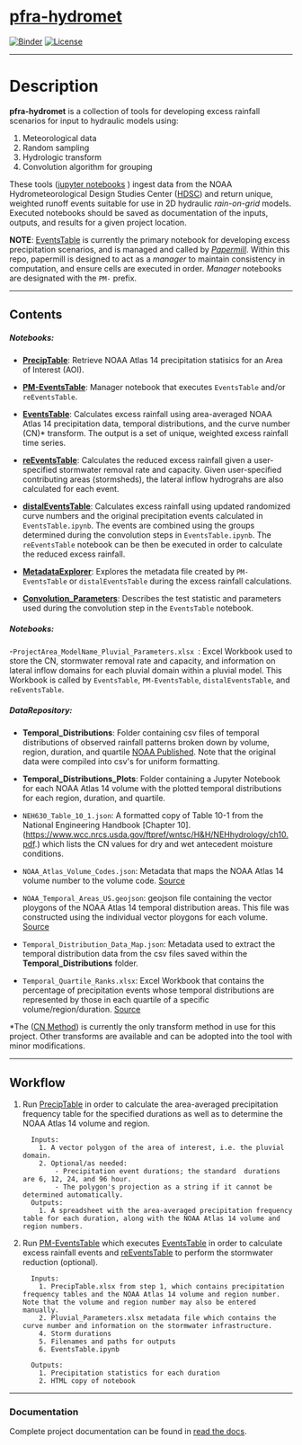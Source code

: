 # [pfra-hydromet](https://dewberry.github.io/pfra-hydromet/)

[![Binder](https://mybinder.org/badge_logo.svg)](https://mybinder.org/v2/gh/Dewberry/pfra-hydromet/master)
[![License](https://img.shields.io/badge/License-Apache%202.0-blue.svg)](https://opensource.org/licenses/Apache-2.0)

---

# Description

__pfra-hydromet__ is a collection of tools for developing excess rainfall scenarios
for input to hydraulic models using:
  1. Meteorological data
  2. Random sampling
  3. Hydrologic transform
  4. Convolution algorithm for  grouping

These tools ([jupyter notebooks](https://jupyter.org/) ) ingest data from the NOAA Hydrometeorological Design Studies Center ([HDSC](https://www.nws.noaa.gov/oh/hdsc/index.html)) and return unique, weighted runoff events suitable for use in 2D hydraulic *rain-on-grid* models. Executed notebooks should be saved as documentation of the inputs, outputs, and results for a given project location.

__NOTE__: [EventsTable](EventsTable.ipynb) is currently the primary notebook for developing excess precipitation scenarios, and is managed and called by [*Papermill*](https://pypi.org/project/papermill/). Within this repo, papermill is designed to act as a *manager* to maintain consistency in computation, and ensure cells are executed in order. *Manager* notebooks are designated with the `PM-` prefix.

---

## Contents

##### Notebooks:

- [__PrecipTable__](PrecipTable.ipynb): Retrieve NOAA Atlas 14 precipitation statisics for an Area of Interest (AOI).

- [__PM-EventsTable__](PM-EventsTable.ipynb): Manager notebook that executes `EventsTable` and/or `reEventsTable`.

- [__EventsTable__](EventsTable.ipynb): Calculates excess rainfall using area-averaged NOAA Atlas 14 precipitation data, temporal distributions, and the curve number (CN)* transform. The output is a set of unique, weighted excess rainfall time series.

- [__reEventsTable__](reEventsTable.ipynb): Calculates the reduced excess rainfall given a user-specified stormwater removal rate and capacity. Given user-specified contributing areas (stormsheds), the lateral inflow hydrograhs are also calculated for each event.

- [__distalEventsTable__](distalEventsTable.ipynb): Calculates excess rainfall using updated randomized curve numbers and the original precipitation events calculated in `EventsTable.ipynb`. The events are combined using the groups determined during the convolution steps in `EventsTable.ipynb`. The `reEventsTable` notebook can be then be executed in order to calculate the reduced excess rainfall.

- [__MetadataExplorer__](MetadataExplorer.ipynb): Explores the metadata file created by `PM-EventsTable` or `distalEventsTable` during the excess rainfall calculations.

- [__Convolution_Parameters__](Convolution_Parameters.ipynb): Describes the test statistic and parameters used during the convolution step in the `EventsTable` notebook.


##### Notebooks:

-`ProjectArea_ModelName_Pluvial_Parameters.xlsx `: Excel Workbook used to store the CN, stormwater removal rate and capacity, and information on lateral inflow domains for each pluvial domain within a pluvial model. This Workbook is called by `EventsTable`, `PM-EventsTable`, `distalEventsTable`, and `reEventsTable`.


##### __DataRepository__:

- __Temporal_Distributions__: Folder containing csv files of temporal distributions of observed rainfall patterns broken down by volume, region, duration, and quartile [NOAA Published](https://hdsc.nws.noaa.gov/hdsc/pfds/pfds_temporal.html). Note that the original data were compiled into csv's for uniform formatting.

- __Temporal_Distributions_Plots__: Folder containing a Jupyter Notebook for each NOAA Atlas 14 volume with the plotted temporal distributions for each region, duration, and quartile.

- `NEH630_Table_10_1.json`: A formatted copy of Table 10-1 from the National Engineering Handbook [Chapter 10].(https://www.wcc.nrcs.usda.gov/ftpref/wntsc/H&H/NEHhydrology/ch10.pdf.) which lists the CN values for dry and wet antecedent moisture conditions.

- `NOAA_Atlas_Volume_Codes.json`: Metadata that maps the NOAA Atlas 14 volume number to the volume code. [Source](https://hdsc.nws.noaa.gov/hdsc/pfds/pfds_gis.html)

- `NOAA_Temporal_Areas_US.geojson`: geojson file containing the vector ploygons of the NOAA Atlas 14 temporal distribution areas. This file was constructed using the individual vector ploygons for each volume. [Source](https://hdsc.nws.noaa.gov/hdsc/pfds/pfds_temporal.html)

- `Temporal_Distribution_Data_Map.json`: Metadata used to extract the temporal distribution data from the csv files saved within the __Temporal_Distributions__ folder.

- `Temporal_Quartile_Ranks.xlsx`: Excel Workbook that contains the percentage of precipitation events whose temporal distributions are represented by those in each quartile of a specific volume/region/duration. [Source](https://www.nws.noaa.gov/oh/hdsc/currentpf.html)


*The ([CN Method](https://www.nrcs.usda.gov/Internet/FSE_DOCUMENTS/stelprdb1044171.pdf)) is currently the only transform method in use for this project. Other transforms are available and can be adopted into the tool with minor modifications.

---

## Workflow

1. Run [PrecipTable](PrecipTable.ipynb) in order to calculate the area-averaged precipitation frequency table for the specified durations as well as to determine the NOAA Atlas 14 volume and region.
    ```
      Inputs:
        1. A vector polygon of the area of interest, i.e. the pluvial domain.
        2. Optional/as needed: 
            - Precipitation event durations; the standard  durations are 6, 12, 24, and 96 hour.
            - The polygon's projection as a string if it cannot be determined automatically.
      Outputs:
        1. A spreadsheet with the area-averaged precipitation frequency table for each duration, along with the NOAA Atlas 14 volume and region numbers.
    ```
    
    
2. Run [PM-EventsTable](PM-EventsTable.ipynb) which executes [EventsTable](EventsTable.ipynb) in order to calculate excess rainfall events and [reEventsTable](reEventsTable.ipynb) to perform the stormwater reduction (optional).

    ```
      Inputs:
        1. PrecipTable.xlsx from step 1, which contains precipitation frequency tables and the NOAA Atlas 14 volume and region number. Note that the volume and region number may also be entered manually.
        2. Pluvial_Parameters.xlsx metadata file which contains the curve number and information on the stormwater infrastructure.
        4. Storm durations
        5. Filenames and paths for outputs
        6. EventsTable.ipynb

      Outputs:
        1. Precipitation statistics for each duration
        2. HTML copy of notebook
    ```



---

### Documentation

Complete project documentation can be found in [read the docs](https://dewberry.github.io/pfra-hydromet/about/).
